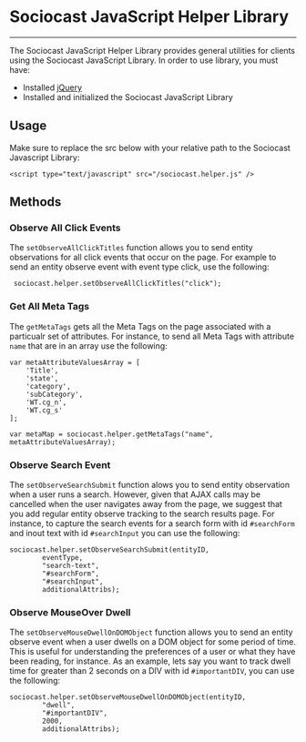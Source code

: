 # Sociocast JavaScript Helper Library 
*****

The Sociocast JavaScript Helper Library provides general utilities for clients using the Sociocast JavaScript Library. In order to use library, you must have: 

* Installed [jQuery](http://www.jquery.com)
* Installed and initialized the Sociocast JavaScript Library 

## Usage
Make sure to replace the src below with your relative path to the Sociocast Javascript Library:

    <script type="text/javascript" src="/sociocast.helper.js" />

## Methods
### Observe All Click Events
The `setObserveAllClickTitles` function allows you to send entity observations for all click events that occur on the page. For example to send an entity observe event with event type click, use the following:

     sociocast.helper.setObserveAllClickTitles("click");

### Get All Meta Tags
The `getMetaTags` gets all the Meta Tags on the page associated with a particualr set of attributes. For instance, to send all Meta Tags with attribute `name` that are in an array use the following:

    var metaAttributeValuesArray = [
        'Title',
        'state',
        'category',
        'subCategory',
        'WT.cg_n',
        'WT.cg_s'
    ];
    
    var metaMap = sociocast.helper.getMetaTags("name", metaAttributeValuesArray);


### Observe Search Event
The `setObserveSearchSubmit` function alows you to send entity observation when a user runs a search. However, given that AJAX calls may be cancelled when the user navigates away from the page, we suggest that you add regular entity observe tracking to the search results page. For instance, to capture the search events for a search form with id `#searchForm` and inout text with id `#searchInput` you can use the following:
    
    sociocast.helper.setObserveSearchSubmit(entityID, 
        	eventType, 
    		"search-text", 
	    	"#searchForm", 
    		"#searchInput",
	    	additionalAttribs);

### Observe MouseOver Dwell
The `setObserveMouseDwellOnDOMObject` function allows you to send an entity observe event when a user dwells on a DOM object for some period of time. This is useful for understanding the preferences of a user or what they have been reading, for instance. As an example, lets say you want to track dwell time for greater than 2 seconds on a DIV with id `#importantDIV`, you can use the following:

    sociocast.helper.setObserveMouseDwellOnDOMObject(entityID,
        	"dwell", 
    		"#importantDIV", 
    		2000, 
    		additionalAttribs);

